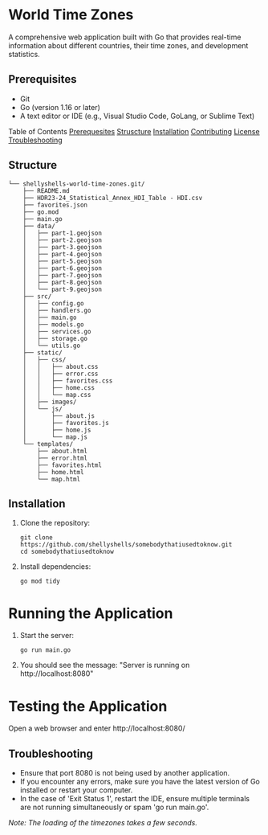 # World Time Zones
A comprehensive web application built with Go that provides real-time information about different countries, their time zones, and development statistics.

## Prerequisites
- Git
- Go (version 1.16 or later)
- A text editor or IDE (e.g., Visual Studio Code, GoLang, or Sublime Text)

Table of Contents
[Prerequesites](#prerequesites)
[Struscture](#structure)
[Installation](#installation)
[Contributing](#contributing)
[License](#license)
[Troubleshooting](#troubleshooting)

## Structure
```
└── shellyshells-world-time-zones.git/
    ├── README.md
    ├── HDR23-24_Statistical_Annex_HDI_Table - HDI.csv
    ├── favorites.json
    ├── go.mod
    ├── main.go
    ├── data/
    │   ├── part-1.geojson
    │   ├── part-2.geojson
    │   ├── part-3.geojson
    │   ├── part-4.geojson
    │   ├── part-5.geojson
    │   ├── part-6.geojson
    │   ├── part-7.geojson
    │   ├── part-8.geojson
    │   └── part-9.geojson
    ├── src/
    │   ├── config.go
    │   ├── handlers.go
    │   ├── main.go
    │   ├── models.go
    │   ├── services.go
    │   ├── storage.go
    │   └── utils.go
    ├── static/
    │   ├── css/
    │   │   ├── about.css
    │   │   ├── error.css
    │   │   ├── favorites.css
    │   │   ├── home.css
    │   │   └── map.css
    │   ├── images/
    │   └── js/
    │       ├── about.js
    │       ├── favorites.js
    │       ├── home.js
    │       └── map.js
    └── templates/
        ├── about.html
        ├── error.html
        ├── favorites.html
        ├── home.html
        └── map.html
```
## Installation

1. Clone the repository:
   ```
   git clone https://github.com/shellyshells/somebodythatiusedtoknow.git
   cd somebodythatiusedtoknow
   ```

2. Install dependencies:
   ```
   go mod tidy
   ```

# Running the Application

1. Start the server:
   ```
   go run main.go
   ```

2. You should see the message: "Server is running on http://localhost:8080"

# Testing the Application

Open a web browser and enter http://localhost:8080/

## Troubleshooting

- Ensure that port 8080 is not being used by another application.
- If you encounter any errors, make sure you have the latest version of Go installed or restart your computer.
- In the case of 'Exit Status 1', restart the IDE, ensure multiple terminals are not running simultaneously or spam 'go run main.go'. 

*Note: The loading of the timezones takes a few seconds.*